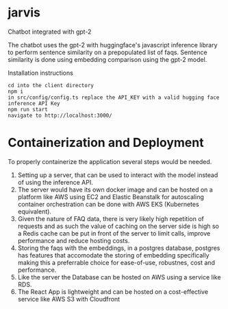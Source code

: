# jarvis
Chatbot integrated with gpt-2

The chatbot uses the gpt-2 with huggingface's javascript inference library to perform sentence similarity on a prepopulated list of faqs. 
Sentence similarity is done using embedding comparison using the gpt-2 model. 

Installation instructions
```
cd into the client directory
npm i
in src/config/config.ts replace the API_KEY with a valid hugging face inference API Key
npm run start
navigate to http://localhost:3000/
```

# Containerization and Deployment

To properly containerize the application several steps would be needed.
1. Setting up a server, that can be used to interact with the model instead of using the inference API.
2. The server would have its own docker image and can be hosted on a platform like AWS using EC2 and Elastic Beanstalk for autoscaling
    container orchestration can be done with AWS EKS (Kubernetes equivalent).
3. Given the nature of FAQ data, there is very likely high repetition of requests and as such the value of caching on  the server side
    is high so a Redis cache can be put in front of the server to limit calls, improve performance and reduce hosting costs.
4. Storing the faqs with the embeddings, in a postgres database, postgres has features that accomodate the storing of embedding specifically
    making this a preferrable choice for ease-of-use, robustnes, cost and performance. 
5. Like the server the Database can be hosted on AWS using a service like RDS.  
6. The React App is lightweight and can be  hosted on a cost-effective service like AWS S3 with Cloudfront

